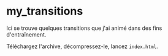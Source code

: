 # my_transitions
Ici se trouve quelques transitions que j'ai animé dans des fins d'entraînement.

Téléchargez l'archive, décompressez-le, lancez `index.html`.
